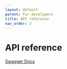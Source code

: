 ```yaml
---
layout: default
parent: For developers
title: API reference
nav_order: 3
---
```



API reference
=============

[Swagger Docs](https://legend.lnbits.com/openapi.json)
